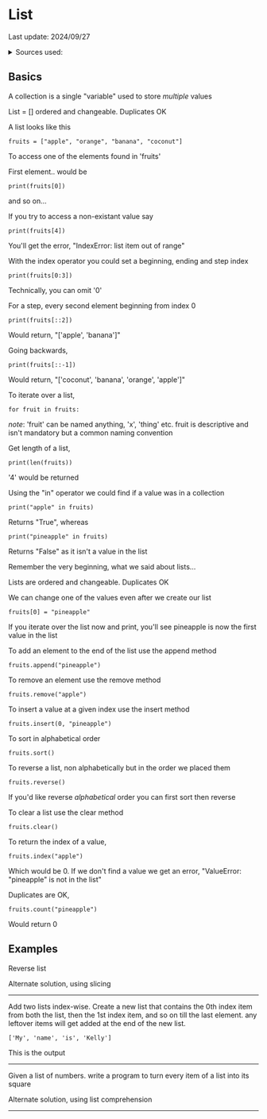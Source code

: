 # List

Last update: 2024/09/27

<details><summary>Sources used:</summary>
[pynative](https://pynative.com/python-list-exercise-with-solutions/#h-exercise-1-reverse-a-list-in-python), [Bro Code](https://youtu.be/gOMW_n2-2Mw?si=IiLTo-hlEzSLWDEC)
</details>

## Basics

A collection is a single "variable" used to store *multiple* values

List = [] ordered and changeable. Duplicates OK

A list looks like this

	fruits = ["apple", "orange", "banana", "coconut"]

To access one of the elements found in 'fruits'

First element.. would be

`print(fruits[0])`

and so on...

If you try to access a non-existant value say

	print(fruits[4])

You'll get the error, "IndexError: list item out of range"

With the index operator you could set a beginning, ending and step index

	print(fruits[0:3])

Technically, you can omit '0'

For a step, every second element beginning from index 0

	print(fruits[::2])

Would return, "['apple', 'banana']"

Going backwards,

	print(fruits[::-1])

Would return, "['coconut', 'banana', 'orange', 'apple']"

To iterate over a list,

	for fruit in fruits:

*note*: 'fruit' can be named anything, 'x', 'thing' etc. fruit is descriptive and isn't mandatory but a common naming convention

Get length of a list,

	print(len(fruits))

'4' would be returned

Using the "in" operator we could find if a value was in a collection

	print("apple" in fruits)

Returns "True", whereas

	print("pineapple" in fruits)

Returns "False" as it isn't a value in the list

Remember the very beginning, what we said about lists...

Lists are ordered and changeable. Duplicates OK

We can change one of the values even after we create our list

	fruits[0] = "pineapple"

If you iterate over the list now and print, you'll see pineapple is now the first value in the list

To add an element to the end of the list use the append method

	fruits.append("pineapple")

To remove an element use the remove method

	fruits.remove("apple")

To insert a value at a given index use the insert method

	fruits.insert(0, "pineapple")

To sort in alphabetical order

	fruits.sort()

To reverse a list, non alphabetically but in the order we placed them

	fruits.reverse()

If you'd like reverse *alphabetical* order you can first sort then reverse

To clear a list use the clear method

	fruits.clear()

To return the index of a value,

	fruits.index("apple")

Which would be 0. If we don't find a value we get an error, "ValueError: "pineapple" is not in the list"

Duplicates are OK,

	fruits.count("pineapple")

Would return 0




## Examples

Reverse list

<object data=".txt/reverse_list.txt" width="264px" height="60px"></object>

Alternate solution, using slicing

<object data=".txt/negative_slicing_list.txt" width="264px" height="60px"></object>

<hr>

Add two lists index-wise. Create a new list that contains the 0th index item from both the list, then the 1st index item, and so on till the last element. any leftover items will get added at the end of the new list.

<object data=".txt/cat_lists_index_wise.txt" width="360px" height="80px"></object>

	['My', 'name', 'is', 'Kelly']

This is the output

<hr>

Given a list of numbers. write a program to turn every item of a list into its square

<object data=".txt/list_to_square.txt" width="256px" height="100px"></object>

Alternate solution, using list comprehension

<object data=".txt/list_comprehension_square.txt" width="288px" height="60px"></object>

<hr>

<object data=".txt/cat_2_lists_in_following_order.txt" width="344px" height="80px"></object>
